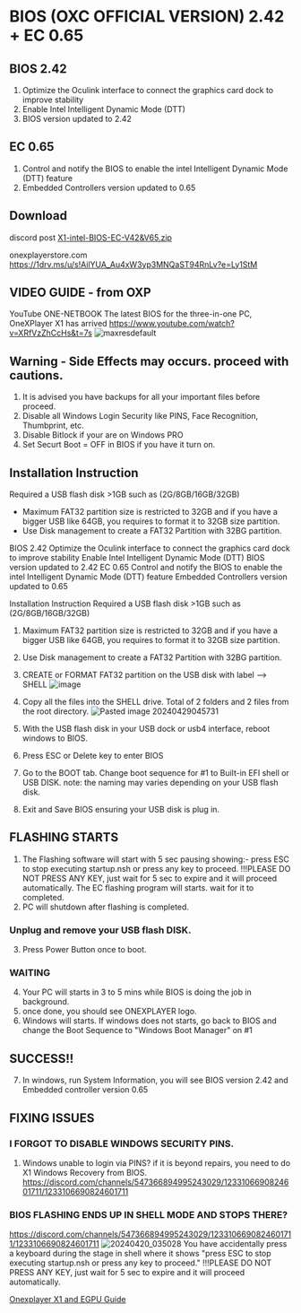 # BIOS (OXC OFFICIAL VERSION) 2.42 + EC 0.65
## BIOS 2.42
1. Optimize the Oculink interface to connect the graphics card dock to improve stability
2. Enable Intel Intelligent Dynamic Mode (DTT)
3. BIOS version updated to 2.42

## EC 0.65
1. Control and notify the BIOS to enable the intel Intelligent Dynamic Mode (DTT) feature
2. Embedded Controllers version updated to 0.65
## Download
discord post
[X1-intel-BIOS-EC-V42&V65.zip](https://github.com/davidteosk/Onexplayer-X1-EGPU-Guide/files/15168135/X1-intel-BIOS-EC-V42.V65.zip)

onexplayerstore.com
https://1drv.ms/u/s!AilYUA_Au4xW3yp3MNQaST94RnLv?e=Ly1StM

## VIDEO GUIDE - from OXP
YouTube
ONE-NETBOOK
The latest BIOS for the three-in-one PC, OneXPlayer X1 has arrived
https://www.youtube.com/watch?v=XRfVzZhCcHs&t=7s
![maxresdefault](https://github.com/davidteosk/Onexplayer-X1-EGPU-Guide/assets/12351598/a5c5de25-6bc1-4789-9fd5-dc733d75164b)

## Warning - Side Effects may occurs. proceed with cautions.
1. It is advised you have backups for all your important files before proceed.
2. Disable all Windows Login Security like PINS, Face Recognition, Thumbprint, etc.
3. Disable Bitlock if your are on Windows PRO
4. Set Securt Boot = OFF in BIOS if you have it turn on.

## Installation Instruction

Required a USB flash disk >1GB such as (2G/8GB/16GB/32GB)
- Maximum FAT32 partition size is restricted to 32GB and if you have a bigger USB like 64GB, you requires to format it to 32GB size partition.
- Use Disk management to create a FAT32 Partition with 32BG partition.

BIOS 2.42
Optimize the Oculink interface to connect the graphics card dock to improve stability
Enable Intel Intelligent Dynamic Mode (DTT)
BIOS version updated to 2.42
EC 0.65
Control and notify the BIOS to enable the intel Intelligent Dynamic Mode (DTT) feature
Embedded Controllers version updated to 0.65

Installation Instruction
Required a USB flash disk >1GB such as (2G/8GB/16GB/32GB)

1. Maximum FAT32 partition size is restricted to 32GB and if you have a bigger USB like 64GB, you requires to format it to 32GB size partition.
2. Use Disk management to create a FAT32 Partition with 32BG partition.
3. CREATE or FORMAT FAT32 partition on the USB disk with label --> SHELL
![image](https://github.com/davidteosk/Onexplayer-X1-EGPU-Guide/assets/12351598/2674a4ce-b012-4c37-a6fb-6030b6fb0f0e)

5. Copy all the files into the SHELL drive. Total of 2 folders and 2 files from the root directory.
![Pasted image 20240429045731](https://github.com/davidteosk/Onexplayer-X1-EGPU-Guide/assets/12351598/0fcfb6b1-b6e2-4eb2-9e68-58132f690a75)

7. With the USB flash disk in your USB dock or usb4 interface, reboot windows to BIOS.
8. Press ESC or Delete key to enter BIOS
9. Go to the BOOT tab. Change boot sequence for #1 to Built-in EFI shell or USB DISK. note: the naming may varies depending on your USB flash disk.
10. Exit and Save BIOS ensuring your USB disk is plug in.

## FLASHING STARTS
1. The Flashing software will start with 5 sec pausing showing:- press ESC to stop executing startup.nsh or press any key to proceed.
!!!PLEASE DO NOT PRESS ANY KEY, just wait for 5 sec to expire and it will proceed automatically.
The EC flashing program will starts. wait for it to completed.
2. PC will shutdown after flashing is completed.

### Unplug and remove your USB flash DISK.
3. Press Power Button once to boot.

### WAITING
4. Your PC will starts in 3 to 5 mins while BIOS is doing the job in background.
5. once done, you should see ONEXPLAYER logo.
6. Windows will starts. If windows does not starts, go back to BIOS and change the Boot Sequence to  "Windows Boot Manager" on #1

## SUCCESS!!
7. In windows, run System Information, you will see BIOS version 2.42 and Embedded controller version 0.65

## FIXING ISSUES
### I FORGOT TO DISABLE WINDOWS SECURITY PINS.
1. Windows unable to login via PINS?  if it is beyond repairs, you need to do X1 Windows Recovery from BIOS.
https://discord.com/channels/547366894995243029/1233106690824601711/1233106690824601711
### BIOS FLASHING ENDS UP IN SHELL MODE AND STOPS THERE? 
https://discord.com/channels/547366894995243029/1233106690824601711/1233106690824601711
![20240420_035028](https://github.com/davidteosk/Onexplayer-X1-EGPU-Guide/assets/12351598/28461314-1a85-4bf8-906d-3060f7fed34f)
You have accidentally press a keyboard during the stage in shell where it shows "press ESC to stop executing startup.nsh or press any key to proceed."
!!!PLEASE DO NOT PRESS ANY KEY, just wait for 5 sec to expire and it will proceed automatically.


[Onexplayer X1 and EGPU Guide](../main/README.md)
